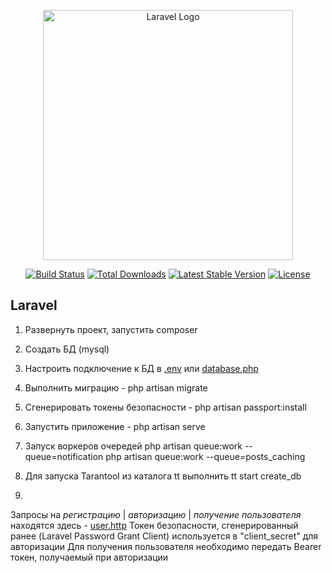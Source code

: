 <p align="center"><a href="https://laravel.com" target="_blank"><img src="https://raw.githubusercontent.com/laravel/art/master/logo-lockup/5%20SVG/2%20CMYK/1%20Full%20Color/laravel-logolockup-cmyk-red.svg" width="400" alt="Laravel Logo"></a></p>

<p align="center">
<a href="https://github.com/laravel/framework/actions"><img src="https://github.com/laravel/framework/workflows/tests/badge.svg" alt="Build Status"></a>
<a href="https://packagist.org/packages/laravel/framework"><img src="https://img.shields.io/packagist/dt/laravel/framework" alt="Total Downloads"></a>
<a href="https://packagist.org/packages/laravel/framework"><img src="https://img.shields.io/packagist/v/laravel/framework" alt="Latest Stable Version"></a>
<a href="https://packagist.org/packages/laravel/framework"><img src="https://img.shields.io/packagist/l/laravel/framework" alt="License"></a>
</p>

## Laravel

1. Развернуть проект, запустить composer
2. Создать БД (mysql)
3. Настроить подключение к БД в [.env](.env) или [database.php](config%2Fdatabase.php)
4. Выполнить миграцию - php artisan migrate
5. Сгенерировать токены безопасности - php artisan passport:install
6. Запустить приложение - php artisan serve

7. Запуск воркеров очередей
   php artisan queue:work --queue=notification
   php artisan queue:work --queue=posts_caching

8. Для запуска Tarantool из каталога tt выполнить tt start create_db
9. 
Запросы на _регистрацию_ | _авторизацию_ | _получение пользователя_ находятся здесь - [user.http](dev%2Fjb_http_client%2Fuser.http)
Токен безопасности, сгенерированный ранее (Laravel Password Grant Client) используется в "client_secret" для авторизации
Для получения пользователя необходимо передать Bearer токен, получаемый при авторизации
